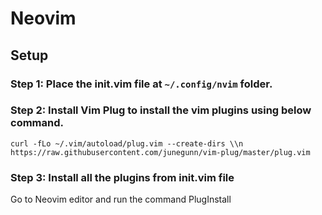 # Neovim

## Setup

### Step 1: Place the init.vim file at `~/.config/nvim` folder.

### Step 2: Install Vim Plug to install the vim plugins using below command.
```
curl -fLo ~/.vim/autoload/plug.vim --create-dirs \\n    https://raw.githubusercontent.com/junegunn/vim-plug/master/plug.vim
```

### Step 3: Install all the plugins from init.vim file
Go to Neovim editor and run the command PlugInstall

